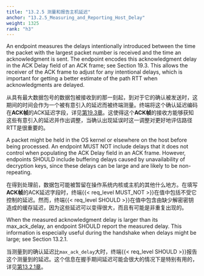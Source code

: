 ```yaml
---
title: "13.2.5 测量和报告主机延迟"
anchor: "13.2.5_Measuring_and_Reporting_Host_Delay"
weight: 1325
rank: "h3"
---
```


An endpoint measures the delays intentionally introduced between the time the packet with the largest packet number is received and the time an acknowledgment is sent. The endpoint encodes this acknowledgment delay in the ACK Delay field of an ACK frame; see Section 19.3. This allows the receiver of the ACK frame to adjust for any intentional delays, which is important for getting a better estimate of the path RTT when acknowledgments are delayed.

从具有最大数据包号的数据包被接收到的那一刻起，到对于它的确认被发送时，这期间的时间会作为一个被有意引入的延迟而被终端测量。终端将这个确认延迟编码在**ACK帧**的ACK延迟字段，详见[第19.3章]()。这使得这个**ACK帧**的接收方能够获知这些有意引入的延迟并作出调整，当确认出现延误时这一调整对更好地评估路径RTT是很重要的。

A packet might be held in the OS kernel or elsewhere on the host before being processed. An endpoint MUST NOT include delays that it does not control when populating the ACK Delay field in an ACK frame. However, endpoints SHOULD include buffering delays caused by unavailability of decryption keys, since these delays can be large and are likely to be non-repeating.

在得到处理前，数据包可能被暂留在操作系统内核或主机的其他什么地方。在填写**ACK帧**的ACK延迟字段时，终端{{< req_level MUST_NOT >}}在值中包括不受它控制的延迟。然而，终端{{< req_level SHOULD >}}在值中包含由缺少解密密钥造成的缓存延迟，因为这些延迟可以变得很大，而且有可能是非重复出现的。

When the measured acknowledgment delay is larger than its max_ack_delay, an endpoint SHOULD report the measured delay. This information is especially useful during the handshake when delays might be large; see Section 13.2.1.

当测量到的确认延迟比`max_ack_delay`大时，终端{{< req_level SHOULD >}}报告这个测量到的延迟。这个信息在握手期间延迟可能会很大的情况下是特别有用的，详见[第13.2.1章]()。
